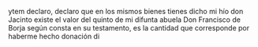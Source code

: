 ytem declaro, declaro que en los mismos bienes tienes dicho mi
hío don Jacinto existe el valor del quinto de mi difunta abuela
Don Francisco de Borja según consta en su testamento, es
la cantidad que corresponde por haberme hecho donación di